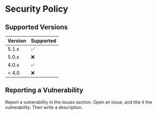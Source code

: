 # Security Policy

## Supported Versions

<!---Use this section to tell people about which versions of your project are
currently being supported with security updates.--->

| Version | Supported          |
| ------- | ------------------ |
| 5.1.x   | :white_check_mark: |
| 5.0.x   | :x:                |
| 4.0.x   | :white_check_mark: |
| < 4.0   | :x:                |

## Reporting a Vulnerability

Report a vulnerability in the issues section. Open an issue, and title it the vulnerability. Then write a description. 
